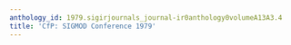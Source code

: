 ```yaml
---
anthology_id: 1979.sigirjournals_journal-ir0anthology0volumeA13A3.4
title: 'CfP: SIGMOD Conference 1979'
---
```

